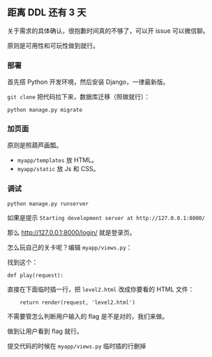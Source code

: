 ## 距离 DDL 还有 3 天

关于需求的具体确认，很抱歉时间真的不够了，可以开 issue 可以微信聊。

原则是可用性和可玩性做到就行。

### 部署

首先搭 Python 开发环境，然后安装 Django，一律最新版。

`git clone` 把代码拉下来，数据库迁移（照做就行）：

```
python manage.py migrate
```

### 加页面

原则是照葫芦画瓢。

- `myapp/templates` 放 HTML。
- `myapp/static` 放 Js 和 CSS。

### 调试

```
python manage.py runserver
```

如果是提示 `Starting development server at http://127.0.0.1:8000/`

那么 http://127.0.0.1:8000/login/ 就是登录页。

怎么玩自己的关卡呢？编辑 `myapp/views.py`：

找到这个：

```
def play(request):
```

直接在下面临时插一行，把 `level2.html` 改成你要看的 HTML 文件：

```
    return render(request, 'level2.html')
```

不需要管怎么判断用户输入的 flag 是不是对的，我们来做。

做到让用户看到 flag 就行。

提交代码的时候在 `myapp/views.py` 临时插的行删掉